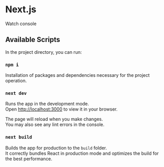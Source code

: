 ﻿# Next.js

Watch console

## Available Scripts

In the project directory, you can run:

### `npm i`

Installation of packages and dependencies necessary for the project operation.

### `next dev`

Runs the app in the development mode.\
Open [http://localhost:3000](http://localhost:3000) to view it in your browser.

The page will reload when you make changes.\
You may also see any lint errors in the console.

### `next build`

Builds the app for production to the `build` folder.\
It correctly bundles React in production mode and optimizes the build for the best performance.

